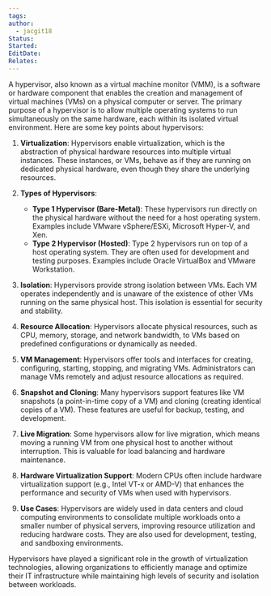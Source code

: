 ```yaml
---
tags: 
author:
  - jacgit18
Status: 
Started: 
EditDate: 
Relates:
---
```

A hypervisor, also known as a virtual machine monitor (VMM), is a software or hardware component that enables the creation and management of virtual machines (VMs) on a physical computer or server. The primary purpose of a hypervisor is to allow multiple operating systems to run simultaneously on the same hardware, each within its isolated virtual environment. Here are some key points about hypervisors:  
  
1. **Virtualization**: Hypervisors enable virtualization, which is the abstraction of physical hardware resources into multiple virtual instances. These instances, or VMs, behave as if they are running on dedicated physical hardware, even though they share the underlying resources.  
  
2. **Types of Hypervisors**:  
	- **Type 1 Hypervisor (Bare-Metal)**: These hypervisors run directly on the physical hardware without the need for a host operating system. Examples include VMware vSphere/ESXi, Microsoft Hyper-V, and Xen.  
	- **Type 2 Hypervisor (Hosted)**: Type 2 hypervisors run on top of a host operating system. They are often used for development and testing purposes. Examples include Oracle VirtualBox and VMware Workstation.  
  
3. **Isolation**: Hypervisors provide strong isolation between VMs. Each VM operates independently and is unaware of the existence of other VMs running on the same physical host. This isolation is essential for security and stability.  
  
4. **Resource Allocation**: Hypervisors allocate physical resources, such as CPU, memory, storage, and network bandwidth, to VMs based on predefined configurations or dynamically as needed.  
  
5. **VM Management**: Hypervisors offer tools and interfaces for creating, configuring, starting, stopping, and migrating VMs. Administrators can manage VMs remotely and adjust resource allocations as required.  
  
6. **Snapshot and Cloning**: Many hypervisors support features like VM snapshots (a point-in-time copy of a VM) and cloning (creating identical copies of a VM). These features are useful for backup, testing, and development.  
  
7. **Live Migration**: Some hypervisors allow for live migration, which means moving a running VM from one physical host to another without interruption. This is valuable for load balancing and hardware maintenance.  
  
8. **Hardware Virtualization Support**: Modern CPUs often include hardware virtualization support (e.g., Intel VT-x or AMD-V) that enhances the performance and security of VMs when used with hypervisors.  
  
9. **Use Cases**: Hypervisors are widely used in data centers and cloud computing environments to consolidate multiple workloads onto a smaller number of physical servers, improving resource utilization and reducing hardware costs. They are also used for development, testing, and sandboxing environments.  
  
Hypervisors have played a significant role in the growth of virtualization technologies, allowing organizations to efficiently manage and optimize their IT infrastructure while maintaining high levels of security and isolation between workloads.